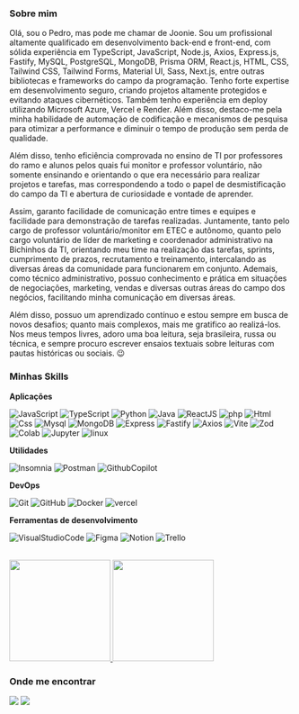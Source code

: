 <h3>Sobre mim</h3>

Olá, sou o Pedro, mas pode me chamar de Joonie. Sou um profissional altamente qualificado em desenvolvimento back-end e front-end, com sólida experiência em TypeScript, JavaScript, Node.js, Axios, Express.js, Fastify, MySQL, PostgreSQL, MongoDB, Prisma ORM, React.js, HTML, CSS, Tailwind CSS, Tailwind Forms, Material UI, Sass, Next.js, entre outras bibliotecas e frameworks do campo da programação. Tenho forte expertise em desenvolvimento seguro, criando projetos altamente protegidos e evitando ataques cibernéticos. Também tenho experiência em deploy utilizando Microsoft Azure, Vercel e Render. Além disso, destaco-me pela minha habilidade de automação de codificação e mecanismos de pesquisa para otimizar a performance e diminuir o tempo de produção sem perda de qualidade.

Além disso, tenho eficiência comprovada no ensino de TI por professores do ramo e alunos pelos quais fui monitor e professor voluntário, não somente ensinando e orientando o que era necessário para realizar projetos e tarefas, mas correspondendo a todo o papel de desmistificação do campo da TI e abertura de curiosidade e vontade de aprender.

Assim, garanto facilidade de comunicação entre times e equipes e facilidade para demonstração de tarefas realizadas. Juntamente, tanto pelo cargo de professor voluntário/monitor em ETEC e autônomo, quanto pelo cargo voluntário de líder de marketing e coordenador administrativo na Bichinhos da TI, orientando meu time na realização das tarefas, sprints, cumprimento de prazos, recrutamento e treinamento, intercalando as diversas áreas da comunidade para funcionarem em conjunto. Ademais, como técnico administrativo, possuo conhecimento e prática em situações de negociações, marketing, vendas e diversas outras áreas do campo dos negócios, facilitando minha comunicação em diversas áreas.

Além disso, possuo um aprendizado contínuo e estou sempre em busca de novos desafios; quanto mais complexos, mais me gratifico ao realizá-los. Nos meus tempos livres, adoro uma boa leitura, seja brasileira, russa ou técnica, e sempre procuro escrever ensaios textuais sobre leituras com pautas históricas ou sociais. 😉


<h3>Minhas Skills</h3>

**Aplicações**

![JavaScript](https://img.shields.io/badge/-javascript-%23333?style=for-the-badge&logo=javascript)
![TypeScript](https://img.shields.io/badge/-typescript-%23333?style=for-the-badge&logo=typescript)
![Python](https://img.shields.io/badge/-python-%23333?style=for-the-badge&logo=python)
![Java](https://img.shields.io/badge/-Java-%23333?style=for-the-badge&logo=Java)
![ReactJS](https://img.shields.io/badge/-reactjs-%23333?style=for-the-badge&logo=react)
![php](https://img.shields.io/badge/-php-%23333?style=for-the-badge&logo=php)
![Html](https://img.shields.io/badge/-html5-%23333?style=for-the-badge&logo=html5)
![Css](https://img.shields.io/badge/-css-%23333?style=for-the-badge&logo=css3)
![Mysql](https://img.shields.io/badge/-mysql-%23333?style=for-the-badge&logo=mysql)
![MongoDB](https://img.shields.io/badge/-mongodb-%23333?style=for-the-badge&logo=mongodb)
![Express](https://img.shields.io/badge/-express-%23333?style=for-the-badge&logo=express)
![Fastify](https://img.shields.io/badge/-fastify-%23333?style=for-the-badge&logo=fastify)
![Axios](https://img.shields.io/badge/-Axios-%23333?style=for-the-badge&logo=axios)
![Vite](https://img.shields.io/badge/-vite-%23333?style=for-the-badge&logo=vite)
![Zod](https://img.shields.io/badge/-zod-%23333?style=for-the-badge&logo=zod)
![Colab](https://img.shields.io/badge/-Colab-%23333?style=for-the-badge&logo=googlecolab)
![Jupyter](https://img.shields.io/badge/-jupyter-%23333?style=for-the-badge&logo=jupyter)
![linux](https://img.shields.io/badge/-linux-%23333?style=for-the-badge&logo=linux)

**Utilidades**

![Insomnia](https://img.shields.io/badge/-Insomnia-%23333?style=for-the-badge&logo=insomnia)
![Postman](https://img.shields.io/badge/-Postman-%23333?style=for-the-badge&logo=postman)
![GithubCopilot](https://img.shields.io/badge/-Github%20Copilot-%23333?style=for-the-badge&logo=githubcopilot)

**DevOps**

![Git](https://img.shields.io/badge/-git-%23333?style=for-the-badge&logo=git)
![GitHub](https://img.shields.io/badge/-github-%23333?style=for-the-badge&logo=github)
![Docker](https://img.shields.io/badge/-docker-%23333?style=for-the-badge&logo=docker)
![vercel](https://img.shields.io/badge/-vercel-%23333?style=for-the-badge&logo=vercel)

<!-- ![vercel](https://img.shields.io/badge/-AWS-%23333?style=for-the-badge&logo=amazonaws)
![Microsoftazure](https://img.shields.io/badge/-microsoft%20azure-%23333?style=for-the-badge&logo=microsoftazure) -->

**Ferramentas de desenvolvimento**

![VisualStudioCode](https://img.shields.io/badge/-Visual%20Studio%20Code-%23333?style=for-the-badge&logo=VisualStudioCode)
![Figma](https://img.shields.io/badge/-figma-%23333?style=for-the-badge&logo=figma)
![Notion](https://img.shields.io/badge/-notion-%23333?style=for-the-badge&logo=notion)
![Trello](https://img.shields.io/badge/-trello-%23333?style=for-the-badge&logo=trello)

<br/>

<a href="https://github.com/psjoon" title="github status">
  <img height="180em" src="https://github-readme-stats.vercel.app/api?username=psjoon&layout=compact&langs_count=6&theme=ocean_dark&hide_border=true" />
  <img height="180em" src="https://github-readme-stats.vercel.app/api/top-langs/?username=psjoon&layout=compact&langs_count=6&theme=ocean_dark&hide_border=true" />
</a>

<h3>Onde me encontrar</h3>

<div>
<a href = "mailto:pedrosantos.joon@gmail.com"><img src="https://img.shields.io/badge/-Gmail-%23333?style=for-the-badge&logo=gmail&logoColor=white" target="_blank"></a>
<a href="https://www.linkedin.com/in/pedrosantosjoon" target="_blank"><img src="https://img.shields.io/badge/-LinkedIn-%230077B5?style=for-the-badge&logo=linkedin&logoColor=white" target="_blank"></a>
</div>
